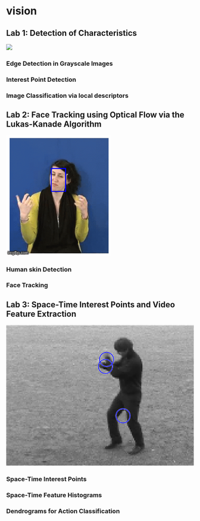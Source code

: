 # vision





## Lab 1: Detection of Characteristics

![](README.assets/lab1.png)

### Edge Detection in Grayscale Images

### Interest Point Detection

### Image Classification via local descriptors



## Lab 2: Face Tracking using Optical Flow via the Lukas-Kanade Algorithm

![](lab2/lab2.gif)

### Human skin Detection

### Face Tracking







## Lab 3: Space-Time Interest Points and Video Feature Extraction

![](lab3/lab3.png)

### Space-Time Interest Points

### Space-Time Feature Histograms

### Dendrograms for Action Classification